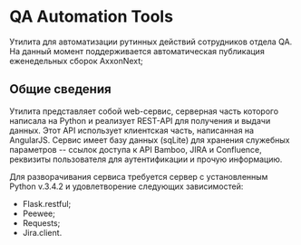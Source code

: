 # QA Automation Tools
Утилита для автоматизации рутинных действий сотрудников отдела QA. На данный момент поддерживается автоматическая публикация еженедельных сборок AxxonNext;
 
## Общие сведения
Утилита представляет собой web-сервис, серверная часть которого написала на Python и реализует REST-API для получения и выдачи данных. Этот API использует клиентская часть, написанная на AngularJS. Сервис имеет базу данных (sqLite) для хранения служебных параметров -- ссылок доступа к API Bamboo, JIRA и Confluence, реквизиты пользователя для аутентификации и прочую информацию.

Для разворачивания сервиса требуется сервер с установленным Python v.3.4.2 и удовлетворение следующих зависимостей:
* Flask.restful;
* Peewee;
* Requests;
* Jira.client.
